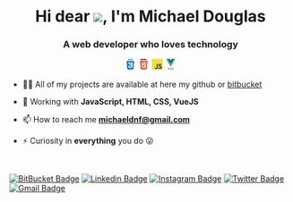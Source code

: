 <h1 align="center">Hi dear <img src="https://raw.githubusercontent.com/kaueMarques/kaueMarques/master/hi.gif" width="30px">, I'm Michael Douglas</h1>
<h3 align="center">A web developer who loves technology</h3>
<p align="center"> 
  <img src="https://raw.githubusercontent.com/devicons/devicon/master/icons/css3/css3-plain-wordmark.svg" alt="css3"  width="20" height="20"/>
  <img src="https://raw.githubusercontent.com/devicons/devicon/master/icons/html5/html5-original-wordmark.svg" alt="html5"  width="20" height="20"/>
  <img src="https://raw.githubusercontent.com/devicons/devicon/master/icons/javascript/javascript-original.svg" alt="javascript" width="20" height="20"/>
  <!--<img src="https://raw.githubusercontent.com/devicons/devicon/master/icons/react/react-original-wordmark.svg" alt="react" width="20" height="20"/> -->
  <img src="https://raw.githubusercontent.com/devicons/devicon/9c6bfdb9783cdfe1018666ed76adcfd3eab6fad6/icons/vuejs/vuejs-original-wordmark.svg" alt="vuejs" width="20" height="20"/>
</p>

- 👨‍💻 All of my projects are available at here my github or <a href="https://bitbucket.com/michaeldnf">bitbucket</a>

- 🔧 Working with **JavaScript, HTML, CSS, VueJS**

- 📫 How to reach me **michaeldnf@gmail.com**

- ⚡ Curiosity in **everything** you do 😜

</br>

[![BitBucket Badge](https://img.shields.io/badge/BitBucket-blue?style=flat-square&logo=Bitbucket&logoColor=white&link=https://bitbucket.com/michaeldnf)](https://bitbucket.com/michaeldnf)
[![Linkedin Badge](https://img.shields.io/badge/-LinkedIn-blue?style=flat-square&logo=Linkedin&logoColor=white&link=https://www.linkedin.com/in/michaeldnf/)](https://www.linkedin.com/in/michaeldnf/)
[![Instagram Badge](https://img.shields.io/badge/-Instagram-purple?style=flat-square&logo=Instagram&logoColor=white&link=https://www.instagram.com/michaeldnf/)](https://www.instagram.com/michaeldnf/)
[![Twitter Badge](https://img.shields.io/badge/-Twitter-1DA1F2?style=flat-square&logo=twitter&logoColor=white&link=https://www.twitter.com/michaeldnf)](https://www.twitter.com/michaeldnf)
[![Gmail Badge](https://img.shields.io/badge/-Gmail-c14438?style=flat-square&logo=Gmail&logoColor=white&link=mailto:michaeldnf@gmail.com)](mailto:michaeldnf@gmail.com)

<!-- Thanks Mayk Brito for the README layout att **github.com/maykbrito** -->
